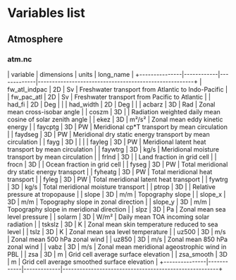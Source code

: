 # Variables list

## Atmosphere

### atm.nc

| variable      | dimensions | units       | long_name                                              |
+---------------|------------|-------------|-------------------------------------------------------+
| fw_atl_indpac | 2D         | Sv          | Freshwater transport from Atlantic to Indo-Pacific     |
| fw_pac_atl    | 2D         | Sv          | Freshwater transport from Pacific to Atlantic          |
| had_fi        | 2D         | Deg         |                                                        |
| had_width     | 2D         | Deg         |                                                        |
| acbarz        | 3D         | Rad         | Zonal mean cross-isobar angle                          |
| coszm         | 3D         |             | Radiation weighted daily mean cosine of solar zenith angle |
| ekez          | 3D         | m²/s²       | Zonal mean eddy kinetic energy                         |
| faycptg       | 3D         | PW          | Meridional cp*T transport by mean circulation          |
| faydseg       | 3D         | PW          | Meridional dry static energy transport by mean circulation |
| fayg          | 3D         |             |                                                        |
| fayleg        | 3D         | PW          | Meridional latent heat transport by mean circulation   |
| faywtrg       | 3D         | kg/s        | Meridional moisture transport by mean circulation      |
| frlnd         | 3D         |             | Land fraction in grid cell                             |
| frocn         | 3D         |             | Ocean fraction in grid cell                            |
| fyseg         | 3D         | PW          | Total meridional dry static energy transport           |
| fyheatg       | 3D         | PW          | Total meridional heat transport                        |
| fyleg         | 3D         | PW          | Total meridional latent heat transport                 |
| fywtrg        | 3D         | kg/s        | Total meridional moisture transport                    |
| ptrop         | 3D         |             | Relative pressure at tropopause                        |
| slope         | 3D         | m/m         | Topography slope                                       |
| slope_x       | 3D         | m/m         | Topography slope in zonal direction                   |
| slope_y       | 3D         | m/m         | Topography slope in meridional direction              |
| slpz          | 3D         | Pa          | Zonal mean sea level pressure                         |
| solarm        | 3D         | W/m²        | Daily mean TOA incoming solar radiation               |
| tskslz        | 3D         | K           | Zonal mean skin temperature reduced to sea level      |
| tslz          | 3D         | K           | Zonal mean sea level temperature                      |
| uz500         | 3D         | m/s         | Zonal mean 500 hPa zonal wind                         |
| uz850         | 3D         | m/s         | Zonal mean 850 hPa zonal wind                         |
| vabz          | 3D         | m/s         | Zonal mean meridional ageostrophic wind in PBL        |
| zsa           | 3D         | m           | Grid cell average surface elevation                   |
| zsa_smooth    | 3D         | m           | Grid cell average smoothed surface elevation          |
+---------------|------------|-------------|-------------------------------------------------------+
